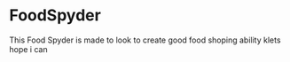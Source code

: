 # FoodSpyder
 This Food Spyder is made to look to create good food shoping ability klets hope i can

